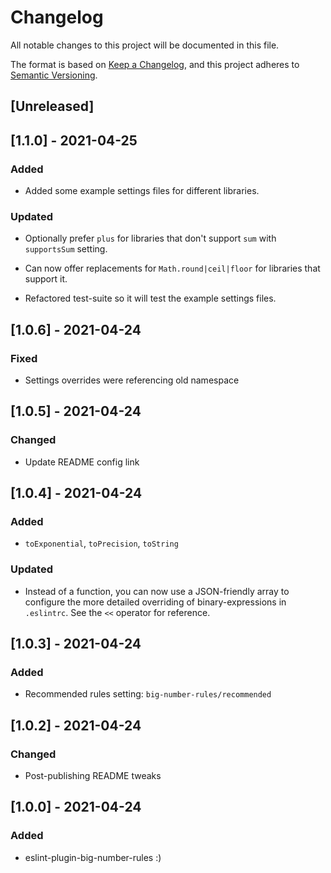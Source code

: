 # Changelog
All notable changes to this project will be documented in this file.

The format is based on [Keep a Changelog](https://keepachangelog.com/en/1.0.0/),
and this project adheres to [Semantic Versioning](https://semver.org/spec/v2.0.0.html).

## [Unreleased]

## [1.1.0] - 2021-04-25
### Added
- Added some example settings files for different libraries.

### Updated
- Optionally prefer `plus` for libraries that don't support `sum` with `supportsSum` setting.

- Can now offer replacements for `Math.round|ceil|floor` for libraries that support it.

- Refactored test-suite so it will test the example settings files.

## [1.0.6] - 2021-04-24
### Fixed
- Settings overrides were referencing old namespace

## [1.0.5] - 2021-04-24
### Changed
- Update README config link

## [1.0.4] - 2021-04-24
### Added
- `toExponential`, `toPrecision`, `toString`

### Updated
- Instead of a function, you can now use a JSON-friendly array to configure the more detailed overriding of binary-expressions in `.eslintrc`. See the `<<` operator for reference.

## [1.0.3] - 2021-04-24
### Added
- Recommended rules setting: `big-number-rules/recommended`

## [1.0.2] - 2021-04-24
### Changed
- Post-publishing README tweaks

## [1.0.0] - 2021-04-24
### Added
- eslint-plugin-big-number-rules :)
